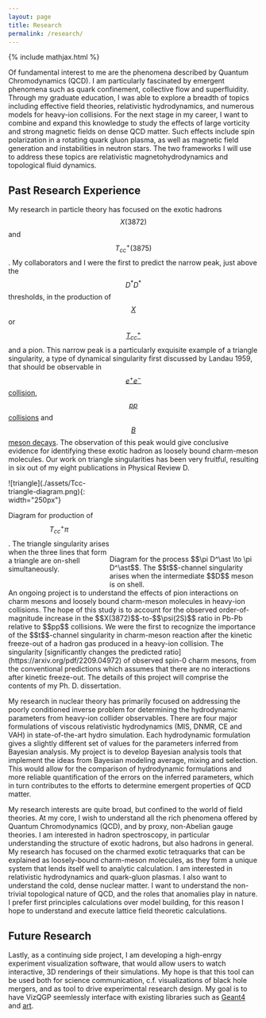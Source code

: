 ```yaml
---
layout: page
title: Research
permalink: /research/
---
```

{% include mathjax.html %}

<div sytle="text-align: just;" markdown="1">
  Of fundamental interest to me are the phenomena described by Quantum Chromodynamics (QCD).
  I am particularly fascinated by emergent phenomena such as quark confinement, collective flow
  and superfluidity.
  Through my graduate education, I was able to explore a breadth of topics including effective
  field theories, relativistic hydrodynamics, and
  numerous models for heavy-ion collisions.
  For the next stage in my career, I want to combine and expand this knowledge to study the effects of large
  vorticity and strong magnetic fields on dense QCD matter.
  Such effects include spin polarization in a rotating quark gluon plasma, 
  as well as magnetic field generation and instabilities in neutron stars.
  The two frameworks I will use to address these topics are relativistic magnetohydrodynamics
  and topological fluid dynamics.
  
  ## Past Research Experience
  
  My research in particle theory has focused on the exotic hadrons $$X(3872)$$ and $$T_{cc}^+(3875)$$.
  My collaborators and I
  were the first to predict the narrow peak,
  just above the $$D^\ast D^\ast$$
  thresholds, in the production of 
  [$$X$$](https://doi.org/10.1103/PhysRevD.100.094006) or
  [$$T_{cc}^+$$](https://doi.org/10.1103/PhysRevD.106.034033)
  and a pion.
  This narrow peak is a particularly exquisite example of a triangle singularity, a type of
  dynamical singularity first discussed by Landau 1959,
  that should be observable in 
  [$$e^+e^-$$ collision](https://doi.org/10.1103/PhysRevD.100.031501),
  [$$pp$$ collisions](https://doi.org/10.1103/PhysRevD.100.094006) and
  [$$B$$ meson decays](https://doi.org/10.1103/PhysRevD.100.074028).
  The observation of this peak would give conclusive evidence for
  identifying these exotic hadron as loosely bound charm-meson molecules.
  Our work on triangle singularities has been very fruitful, resulting in six out of my eight publications in
  Physical Review D.
</div>

<div style="display: grid; grid-template-columns: 1fr 1fr;">
  <div style="text-align: just;" markdown="1">
  ![triangle](./assets/Tcc-triangle-diagram.png){: width="250px"}

  Diagram for production of $$T_{cc}^+\pi$$. 
  The triangle singularity arises when the three lines that form a triangle
  are on-shell simultaneously.
  </div>
  <div style="text-align: just;" markdown="1">
  <embed data="./assets/t-channel.pdf" type="application/pdf">
  Diagram for the process $$\pi D^\ast \to \pi D^\ast$$.
  The $$t$$-channel singularity arises when the intermediate $$D$$ meson is on shell.
  </div>
</div>

<div style="text-align: just;" markdown="1">
  An ongoing project is to understand the effects of pion interactions on charm mesons and
  loosely bound charm-meson molecules in heavy-ion collisions.
  The hope of this study is to account for the observed order-of-magnitude increase in the
  $$X(3872)$$-to-$$\psi(2S)$$ ratio in
  Pb-Pb relative to $$pp$$ collisions.
  We were the first 
  to recognize the importance of the $$t$$-channel singularity in charm-meson reaction
  after the kinetic freeze-out of a hadron gas produced in a heavy-ion collision.
  The singularity 
  [significantly changes the predicted ratio](https://arxiv.org/pdf/2209.04972)
  of observed spin-0 charm mesons, from
  the conventional predictions which assumes that there are no interactions after kinetic freeze-out.
  The details of this project will comprise the contents of my Ph. D. dissertation.
  
  My research in nuclear theory has primarily focused on addressing the poorly conditioned
  inverse problem for determining the hydrodynamic parameters from heavy-ion collider observables.
  There are four major formulations of viscous relativistic hydrodynamics 
  (MIS, DNMR, CE and VAH)
  in state-of-the-art hydro simulation.
  Each hydrodynamic formulation gives a slightly different set of values for the parameters 
  inferred from Bayesian analysis.
  My project is to develop Bayesian analysis tools that implement the ideas from Bayesian modeling
  average, mixing and selection.
  This would allow for the comparison of hydrodynamic formulations and more reliable quantification of the
  errors on the inferred parameters,
  which in turn contributes to the efforts to determine emergent properties of QCD matter.
  
  
  My research interests are quite broad, but confined to the world of field theories.
  At my core, I wish to understand all the rich phenomena offered by Quantum
  Chromodynamics (QCD), and by proxy, non-Abelian gauge theories.
  I am interested in hadron spectroscopy, in particular understanding the structure of exotic hadrons, but also hadrons in general. 
  My research has focused on the charmed exotic tetraquarks that can be explained as
  loosely-bound charm-meson molecules, as they form a unique system that lends itself
  well to analytic calculation.
  I am interested in relativistic hydrodynamics and quark-gluon plasmas.
  I also want to understand the cold, dense nuclear matter.
  I want to understand the non-trivial topological nature of QCD, and the roles
  that anomalies play in nature.
  I prefer first principles calculations over model building, for this reason I hope
  to understand and execute lattice field theoretic calculations.
  
  ## Future Research
  
  Lastly, as a continuing side project, I am developing a high-enrgy experiment
  visualization software, that would allow users to watch interactive, 3D renderings
  of their simulations.
  My hope is that this tool can be used both for science communication, c.f.
  visualizations of black hole mergers, and as tool to drive experimental research
  design.
  My goal is to have VizQGP seemlessly interface with existing libraries such as
  [Geant4](https://geant4.web.cern.ch/) and [art](https://art.fnal.gov/).
</div>
